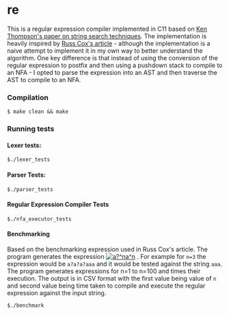 # re
This is a regular expression compiler implemented in C11 based on [Ken Thompson's paper on string search techniques](https://dl.acm.org/doi/pdf/10.1145/363347.363387).
The implementation is heavily inspired by [Russ Cox's article](https://swtch.com/~rsc/regexp/regexp1.html) -
although the implementation is a naive attempt to implement
it in my own way to better understand the algorithm.
One key difference is that instead of using the conversion of the regular
expression to postfix and then using a pushdown stack to compile to an NFA - I opted to parse the expression into an AST
and then traverse the AST to compile to an NFA.

### Compilation
`$ make clean && make`

### Running tests

#### Lexer tests:
`$./lexer_tests`

#### Parser Tests:
`$./parser_tests`

#### Regular Expression Compiler Tests
`$./nfa_executor_tests`


#### Benchmarking
Based on the benchmarking expression used in Russ Cox's article. The program generates the
expression
<a href="https://www.codecogs.com/eqnedit.php?latex=\inline&space;a?^na^n" target="_blank"><img src="https://latex.codecogs.com/gif.latex?\inline&space;a?^na^n" title="a?^na^n" /></a>
. For example for `n=3` the expression would be `a?a?a?aaa` and it would be tested against the string `aaa`.
The program generates expressions for n=1 to n=100 and times their execution.
The output is in CSV format with the first value being value of `n` and
second value being time taken to compile and execute the regular expression against the input string.

`$./benchmark`





